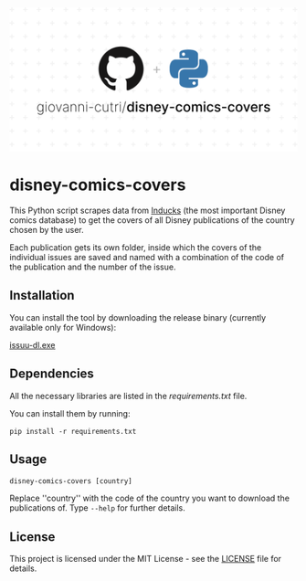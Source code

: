 ![Socialify](https://github.com/giovanni-cutri/disney-comics-covers/blob/main/resources/socialify-logo.png)

# disney-comics-covers

This Python script scrapes data from [Inducks](https://inducks.org/) (the most important Disney comics database) to get the covers of all Disney publications of the country chosen by the user.

Each publication gets its own folder, inside which the covers of the individual issues are saved and named with a combination of the code of the publication and the number of the issue.

## Installation

You can install the tool by downloading the release binary (currently available only for Windows):

[issuu-dl.exe](https://github.com/giovanni-cutri/italian-disney-comics-covers/releases/download/first/disney-comics-covers.exe)

## Dependencies

All the necessary libraries are listed in the *requirements.txt* file.

You can install them by running:

```
pip install -r requirements.txt
```

## Usage

```
disney-comics-covers [country]
```

Replace ''country'' with the code of the country you want to download the publications of.
Type ```--help``` for further details.


## License

This project is licensed under the MIT License - see the [LICENSE](https://github.com/giovanni-cutri/italian-disney-comics-covers/blob/main/LICENSE) file for details.

